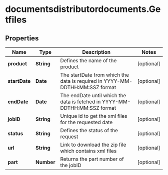 # documentsdistributordocuments.Getfiles

## Properties

Name | Type | Description | Notes
------------ | ------------- | ------------- | -------------
**product** | **String** | Defines the name of the product | [optional] 
**startDate** | **Date** | The startDate from which the data is required in YYYY-MM-DDTHH:MM:SSZ format | [optional] 
**endDate** | **Date** | The endDate until which the data is fetched in YYYY-MM-DDTHH:MM:SSZ format | [optional] 
**jobID** | **String** | Unique id to get the xml files for the requested date | [optional] 
**status** | **String** | Defines the status of the request | [optional] 
**url** | **String** | Link to download the zip file which contains xml files | [optional] 
**part** | **Number** | Returns the part number of the jobID | [optional] 


